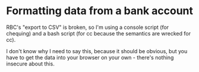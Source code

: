 # Formatting data from a bank account

RBC's "export to CSV" is broken, so I'm using a console script (for chequing) and a bash script (for cc because the semantics are wrecked for cc).

I don't know why I need to say this, because it should be obvious, but you have to get the data into your browser on your own - there's nothing insecure about this.
